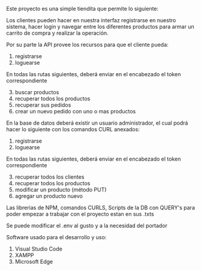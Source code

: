 Este proyecto es una simple tiendita que permite lo siguiente:

Los clientes pueden hacer en nuestra interfaz registrarse en nuestro sistema, hacer login y navegar entre los diferentes productos para armar un carrito de compra y realizar la operación.

Por su parte la API provee los recursos para que el cliente pueda:
1. registrarse
2. loguearse

En todas las rutas siguientes, deberá enviar en el encabezado el token correspondiente

3. buscar productos
4. recuperar todos los productos
5. recuperar sus pedidos
6. crear un nuevo pedido con uno o mas productos

En la base de datos deberá existir un usuario administrador, el cual podrá hacer lo siguiente con los comandos CURL anexados:
1. registrarse
2. loguearse

En todas las rutas siguientes, deberá enviar en el encabezado el token correspondiente

3. recuperar todos los clientes
4. recuperar todos los productos
5. modificar un producto (método PUT)
6. agregar un producto nuevo

Las librerias de NPM, comandos CURLS, Scripts de la DB con QUERY's para poder empezar a trabajar con el proyecto estan en sus .txts

Se puede modificar el .env al gusto y a la necesidad del portador

Software usado para el desarrollo y uso:
1. Visual Studio Code
2. XAMPP
3. Microsoft Edge
